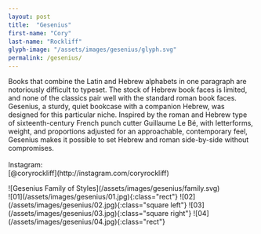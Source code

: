 ```yaml
---
layout: post
title:  "Gesenius"
first-name: "Cory"
last-name: "Rockliff"
glyph-image: "/assets/images/gesenius/glyph.svg"
permalink: /gesenius/
---
```

<div class="post-info">
  <p class="post-description" markdown="1">
    Books that combine the Latin and Hebrew alphabets in one paragraph are notoriously difficult to typeset. The stock of Hebrew book faces is limited, and none of the classics pair well with the standard roman book faces. Gesenius, a sturdy, quiet bookcase with a companion Hebrew, was designed for this particular niche. Inspired by the roman and Hebrew type of sixteenth-century French punch cutter Guillaume Le Bé, with letterforms, weight, and proportions adjusted for an approachable, contemporary feel, Gesenius makes it possible to set Hebrew and roman side-by-side without compromises.
    <br>
    <br>
    Instagram:
    <br>
    [@coryrockliff](http://instagram.com/coryrockliff)
  </p>
  <div class="post-styles" markdown="1">
  ![Gesenius Family of Styles](/assets/images/gesenius/family.svg)
  </div>
</div>
<section class="post-images" markdown="1">
![01](/assets/images/gesenius/01.jpg){:class="rect"}
![02](/assets/images/gesenius/02.jpg){:class="square left"}
![03](/assets/images/gesenius/03.jpg){:class="square right"}
![04](/assets/images/gesenius/04.jpg){:class="rect"}
</section>
